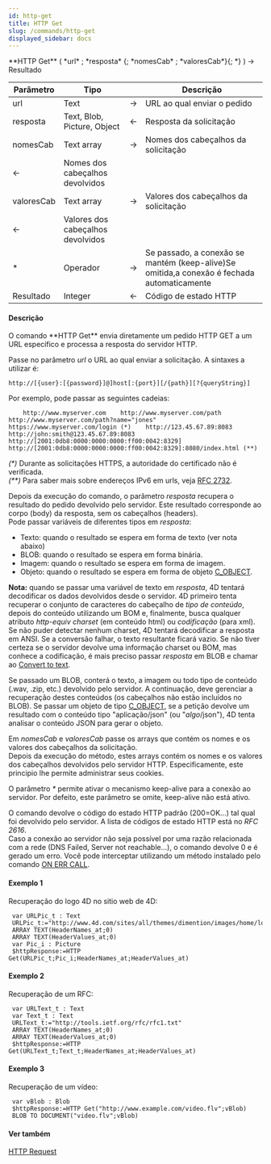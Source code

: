 ```yaml
---
id: http-get
title: HTTP Get
slug: /commands/http-get
displayed_sidebar: docs
---
```


<!--REF #_command_.HTTP Get.Syntax-->**HTTP Get** ( *url* ; *resposta* {; *nomesCab* ; *valoresCab*}{; *} ) -> Resultado<!-- END REF-->
<!--REF #_command_.HTTP Get.Params-->
| Parâmetro | Tipo |  | Descrição |
| --- | --- | --- | --- |
| url | Text | &rarr; | URL ao qual enviar o pedido |
| resposta | Text, Blob, Picture, Object | &larr; | Resposta da solicitação |
| nomesCab | Text array | &rarr; | Nomes dos cabeçalhos da solicitação |
| &larr; | Nomes dos cabeçalhos devolvidos |
| valoresCab | Text array | &rarr; | Valores dos cabeçalhos da solicitação |
| &larr; | Valores dos cabeçalhos devolvidos |
| * | Operador | &rarr; | Se passado, a conexão se mantém (keep-alive)Se omitida,a conexão é fechada automaticamente |
| Resultado | Integer | &larr; | Código de estado HTTP |

<!-- END REF-->

#### Descrição 

<!--REF #_command_.HTTP Get.Summary-->O comando **HTTP Get** envia diretamente um pedido HTTP GET a um URL específico e processa a resposta do servidor HTTP.<!-- END REF-->

Passe no parâmetro *url* o URL ao qual enviar a solicitação. A sintaxes a utilizar é:

```RAW
http://[{user}:[{password}]@]host[:{port}][/{path}][?{queryString}]
```

Por exemplo, pode passar as seguintes cadeias:  

```RAW
    http://www.myserver.com    http://www.myserver.com/path    http://www.myserver.com/path?name="jones"    https://www.myserver.com/login (*)    http://123.45.67.89:8083    http://john:smith@123.45.67.89:8083    http://[2001:0db8:0000:0000:0000:ff00:0042:8329]    http://[2001:0db8:0000:0000:0000:ff00:0042:8329]:8080/index.html (**)
```

*(\*)* Durante as solicitações HTTPS, a autoridade do certificado não é verificada.  
*(\*\*)* Para saber mais sobre endereços IPv6 em urls, veja [RFC 2732](https://www.ietf.org/rfc/rfc2732.txt).

Depois da execução do comando, o parâmetro *resposta* recupera o resultado do pedido devolvido pelo servidor. Este resultado corresponde ao corpo (body) da resposta, sem os cabeçalhos (headers).  
Pode passar variáveis de diferentes tipos em *resposta*:

* Texto: quando o resultado se espera em forma de texto (ver nota abaixo)
* BLOB: quando o resultado se espera em forma binária.
* Imagem: quando o resultado se espera em forma de imagem.
* Objeto: quando o resultado se espera em forma de objeto [C\_OBJECT](c-object.md).

**Nota:** quando se passar uma variável de texto em *resposta*, 4D tentará decodificar os dados devolvidos desde o servidor. 4D primeiro tenta recuperar o conjunto de caracteres do cabeçalho de *tipo de conteúdo*, depois do conteúdo utilizando um BOM e, finalmente, busca qualquer atributo *http-equiv charset* (em conteúdo html) ou *codificação* (para xml). Se não puder detectar nenhum charset, 4D tentará decodificar a resposta em ANSI. Se a conversão falhar, o texto resultante ficará vazio. Se não tiver certeza se o servidor devolve uma informação charset ou BOM, mas conhece a codificação, é mais preciso passar *resposta* em BLOB e chamar ao [Convert to text](convert-to-text.md).

Se passado um BLOB, conterá o texto, a imagem ou todo tipo de conteúdo (.wav, .zip, etc.) devolvido pelo servidor. A continuação, deve gerenciar a recuperação destes conteúdos (os cabeçalhos não estão incluídos no BLOB). Se passar um objeto de tipo [C\_OBJECT](c-object.md), se a petição devolve um resultado com o conteúdo tipo "aplicação/json" (ou "*algo*/json"), 4D tenta analisar o conteúdo JSON para gerar o objeto.   
  
Em *nomesCab* e *valoresCab* passe os arrays que contém os nomes e os valores dos cabeçalhos da solicitação.  
Depois da execução do método, estes arrays contém os nomes e os valores dos cabeçalhos devolvidos pelo servidor HTTP. Especificamente, este principio lhe permite administrar seus cookies.

O parâmetro *\** permite ativar o mecanismo keep-alive para a conexão ao servidor. Por defeito, este parâmetro se omite, keep-alive não está ativo.   
  
O comando devolve o código do estado HTTP padrão (200=OK...) tal qual foi devolvido pelo servidor. A lista de códigos de estado HTTP está no *RFC 2616*.  
Caso a conexão ao servidor não seja possível por uma razão relacionada com a rede (DNS Failed, Server not reachable...), o comando devolve 0 e é gerado um erro. Você pode interceptar utilizando um método instalado pelo comando [ON ERR CALL](on-err-call.md).

#### Exemplo 1 

Recuperação do logo 4D no sitio web de 4D:

```4d
 var URLPic_t : Text
 URLPic_t:="http://www.4d.com/sites/all/themes/dimention/images/home/logo4D.jpg"
 ARRAY TEXT(HeaderNames_at;0)
 ARRAY TEXT(HeaderValues_at;0)
 var Pic_i : Picture
 $httpResponse:=HTTP Get(URLPic_t;Pic_i;HeaderNames_at;HeaderValues_at)
```

#### Exemplo 2 

Recuperação de um RFC:

```4d
 var URLText_t : Text
 var Text_t : Text
 URLText_t:="http://tools.ietf.org/rfc/rfc1.txt"
 ARRAY TEXT(HeaderNames_at;0)
 ARRAY TEXT(HeaderValues_at;0)
 $httpResponse:=HTTP Get(URLText_t;Text_t;HeaderNames_at;HeaderValues_at)
```

#### Exemplo 3 

Recuperação de um vídeo:

```4d
 var vBlob : Blob
 $httpResponse:=HTTP Get("http://www.example.com/video.flv";vBlob)
 BLOB TO DOCUMENT("video.flv";vBlob)
```

#### Ver também 

[HTTP Request](http-request.md)  